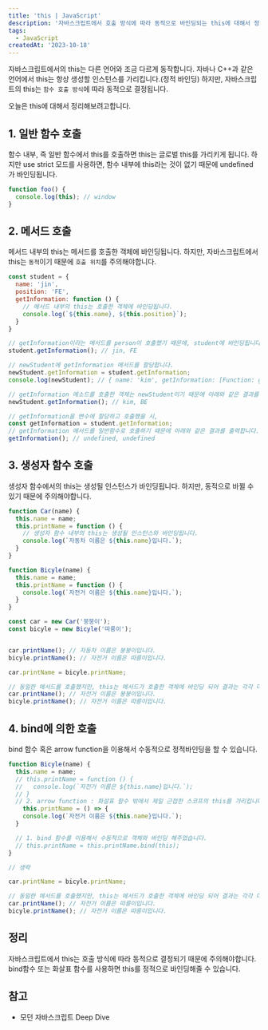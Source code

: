 ```yaml
---
title: 'this | JavaScript'
description: '자바스크립트에서 호출 방식에 따라 동적으로 바인딩되는 this에 대해서 정리해보았습니다. '
tags:
  - JavaScript
createdAt: '2023-10-18'
---
```


자바스크립트에서의 this는 다른 언어와 조금 다르게 동작합니다. 자바나 C++과 같은 언어에서 this는 항상 생성할 인스턴스를 가리킵니다.(정적 바인딩) 하지만, 자바스크립트의 this는 `함수 호출 방식`에 따라 동적으로 결정됩니다. 

오늘은 this에 대해서 정리해보려고합니다.

## 1. 일반 함수 호출

함수 내부, 즉 일반 함수에서 this를 호출하면 this는 글로벌 this를 가리키게 됩니다. 하지만 use strict 모드를 사용하면, 함수 내부에 this라는 것이 없기 때문에 undefined가 바인딩됩니다.

```js
function foo() {
  console.log(this); // window
}
```

## 2. 메서드 호출

메서드 내부의 this는 메서드를 호출한 객체에 바인딩됩니다. 하지만, 자바스크립트에서 this는 `동적`이기 때문에 `호출 위치`를 주의해야합니다.

```js
const student = {
  name: 'jin',
  position: 'FE',
  getInformation: function () {
    // 메서드 내부의 this는 호출한 객체에 바인딩됩니다.
    console.log(`${this.name}, ${this.position}`);
  }
}

// getInformation이라는 메서드를 person이 호출했기 때문에, student에 바인딩됩니다.
student.getInformation(); // jin, FE

// newStudent에 getInformation 메서드를 할당합니다.
newStudent.getInformation = student.getInformation;
console.log(newStudent); // { name: 'kim', getInformation: [Function: getInformation] }

// getInformation 메소드를 호출한 객체는 newStudent이기 때문에 아래와 같은 결과를 출력합니다.
newStudent.getInformation(); // kim, BE

// getInformation을 변수에 할당하고 호출했을 시,
const getInformation = student.getInformation;
// getInformation 메서드를 일반함수로 호출하기 때문에 아래와 같은 결과를 출력합니다.
getInformation(); // undefined, undefined
```

## 3. 생성자 함수 호출

생성자 함수에서의 this는 생성될 인스턴스가 바인딩됩니다. 하지만, 동적으로 바뀔 수 있기 때문에 주의해야합니다.

```js
function Car(name) {
  this.name = name;
  this.printName = function () {
    // 생성자 함수 내부의 this는 생성될 인스턴스와 바인딩됩니다. 
    console.log(`자동차 이름은 ${this.name}입니다.`);
  }
}

function Bicyle(name) {
  this.name = name;
  this.printName = function () {
    console.log(`자전거 이름은 ${this.name}입니다.`);
  }
}

const car = new Car('붕붕이');
const bicyle = new Bicyle('따릉이');


car.printName(); // 자동차 이름은 붕붕이입니다.
bicyle.printName(); // 자전거 이름은 따릉이입니다.

car.printName = bicyle.printName;

// 동일한 메서드를 호출했지만, this는 메서드가 호출한 객체에 바인딩 되어 결과는 각각 다르게 됩니다. 
car.printName(); // 자전거 이름은 붕붕이입니다.
bicyle.printName(); // 자전거 이름은 따릉이입니다.
```

## 4. bind에 의한 호출

bind 함수 혹은 arrow function을 이용해서 수동적으로 정적바인딩을 할 수 있습니다.

```js
function Bicyle(name) {
  this.name = name;
  // this.printName = function () {
  //   console.log(`자전거 이름은 ${this.name}입니다.`);
  // }
  // 2. arrow function : 화살표 함수 밖에서 제일 근접한 스코프의 this를 가리킵니다.
    this.printName = () => {
    console.log(`자전거 이름은 ${this.name}입니다.`);
  }

  // 1. bind 함수를 이용해서 수동적으로 객체와 바인딩 해주었습니다.
  // this.printName = this.printName.bind(this);
}

// 생략

car.printName = bicyle.printName;

// 동일한 메서드를 호출했지만, this는 메서드가 호출한 객체에 바인딩 되어 결과는 각각 다르게 됩니다. 
car.printName(); // 자전거 이름은 따릉이입니다.
bicyle.printName(); // 자전거 이름은 따릉이입니다.
```

## 정리

자바스크립트에서 this는 호출 방식에 따라 동적으로 결정되기 때문에 주의해야합니다. bind함수 또는 화살표 함수를 사용하면 this를 정적으로 바인딩해줄 수 있습니다.

## 참고

- 모던 자바스크립트 Deep Dive
